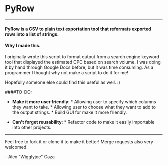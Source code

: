 # PyRow
-----

#### PyRow is a CSV to plain text exportation tool that reformats exported rows into a list of strings.

#### Why I made this.

I originally wrote this script to format output from a search engine keyword tool that displayed the estimated CPC based on search volume. I was doing it by hand through Google Docs before, but it was time consuming. As a programmer I thought why not make a script to do it for me!

Hopefully someone else could find this useful as well. :)

####TO-DO:
* **Make it more user friendly**:
		* Allowing user to specify which columns they want to take.
		* Allowing user to choose what they want to add to the output strings.
		* Build GUI for make it more friendly.

* **Can't forget reusability**:
		* Refactor code to make it easily importable into other projects.

------

Feel free to fork it or clone it to make it better! Merge requests also very welcomed.

\- Alex "Wigglyjoe" Caza
